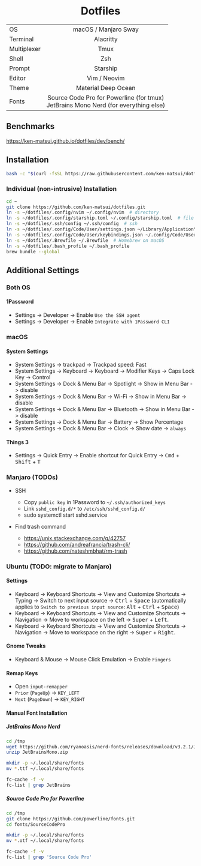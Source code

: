 <div align="center">

# Dotfiles

|             |                                                                                       |
| ----------- | :-----------------------------------------------------------------------------------: |
| OS          | macOS / Manjaro Sway                                                                  |
| Terminal    | Alacritty                                                                             |
| Multiplexer | Tmux                                                                                  |
| Shell       | Zsh                                                                                   |
| Prompt      | Starship                                                                              |
| Editor      | Vim / Neovim                                                                          |
| Theme       | Material Deep Ocean                                                                   |
| Fonts       | Source Code Pro for Powerline (for tmux)<br>JetBrains Mono Nerd (for everything else)  |

</div>

## Benchmarks

https://ken-matsui.github.io/dotfiles/dev/bench/

## Installation

```sh
bash -c "$(curl -fsSL https://raw.githubusercontent.com/ken-matsui/dotfiles/main/install.sh)"
```

### Individual (non-intrusive) Installation

```sh
cd ~
git clone https://github.com/ken-matsui/dotfiles.git
ln -s ~/dotfiles/.config/nvim ~/.config/nvim  # directory
ln -s ~/dotfiles/.config/starship.toml ~/.config/starship.toml  # file
ln -s ~/dotfiles/.ssh/config ~/.ssh/config  # ssh
ln -s ~/dotfiles/.config/Code/User/settings.json ~/Library/Application\ Support/Code/User/settings.json  # VSCode on macOS
ln -s ~/dotfiles/.config/Code/User/keybindings.json ~/.config/Code/User/keybindings.json  # VSCode on Linux
ln -s ~/dotfiles/.Brewfile ~/.Brewfile  # Homebrew on macOS
ln -s ~/dotfiles/.bash_profile ~/.bash_profile
brew bundle --global
```

## Additional Settings

### Both OS

#### 1Password

* Settings -> Developer -> Enable `Use the SSH agent`
* Settings -> Developer -> Enable `Integrate with 1Password CLI`

### macOS

#### System Settings

* System Settings -> trackpad -> Trackpad speed: Fast
* System Settings -> Keyboard -> Keyboard -> Modifier Keys -> Caps Lock Key -> Control
* System Settings -> Dock & Menu Bar -> Spotlight -> Show in Menu Bar -> disable
* System Settings -> Dock & Menu Bar -> Wi-Fi -> Show in Menu Bar -> disable
* System Settings -> Dock & Menu Bar -> Bluetooth -> Show in Menu Bar -> disable
* System Settings -> Dock & Menu Bar -> Battery -> Show Percentage
* System Settings -> Dock & Menu Bar -> Clock -> Show date -> `always`

#### Things 3

* Settings -> Quick Entry -> Enable shortcut for Quick Entry -> <kbd>Cmd</kbd> + <kbd>Shift</kbd> + <kbd>T</kbd>

### Manjaro (TODOs)

* SSH
  * Copy `public key` in 1Password to `~/.ssh/authorized_keys`
  * Link `sshd_config.d/*` to `/etc/ssh/sshd_config.d/`
  * sudo systemctl start sshd.service

* Find trash command
  * https://unix.stackexchange.com/q/42757
  * https://github.com/andreafrancia/trash-cli/
  * https://github.com/nateshmbhat/rm-trash

### Ubuntu (TODO: migrate to Manjaro)

#### Settings

* Keyboard -> Keyboard Shortcuts -> View and Customize Shortcuts -> Typing -> Switch to next input source -> <kbd>Ctrl</kbd> + <kbd>Space</kbd> (automatically applies to `Switch to previous input source`: <kbd>Alt</kbd> + <kbd>Ctrl</kbd> + <kbd>Space</kbd>)
* Keyboard -> Keyboard Shortcuts -> View and Customize Shortcuts -> Navigation -> Move to workspace on the left -> <kbd>Super</kbd> + <kbd>Left</kbd>.
* Keyboard -> Keyboard Shortcuts -> View and Customize Shortcuts -> Navigation -> Move to workspace on the right -> <kbd>Super</kbd> + <kbd>Right</kbd>.

#### Gnome Tweaks

* Keyboard & Mouse -> Mouse Click Emulation -> Enable `Fingers`

#### Remap Keys

* Open `input-remapper`
* `Prior` (`PageUp`) -> `KEY_LEFT`
* `Next` (`PageDown`) -> `KEY_RIGHT`

#### Manual Font Installation

##### JetBrains Mono Nerd

```sh
cd /tmp
wget https://github.com/ryanoasis/nerd-fonts/releases/download/v3.2.1/JetBrainsMono.zip
unzip JetBrainsMono.zip

mkdir -p ~/.local/share/fonts
mv *.ttf ~/.local/share/fonts

fc-cache -f -v
fc-list | grep JetBrains
```

##### Source Code Pro for Powerline

```sh
cd /tmp
git clone https://github.com/powerline/fonts.git
cd fonts/SourceCodePro

mkdir -p ~/.local/share/fonts
mv *.otf ~/.local/share/fonts

fc-cache -f -v
fc-list | grep 'Source Code Pro'
```
